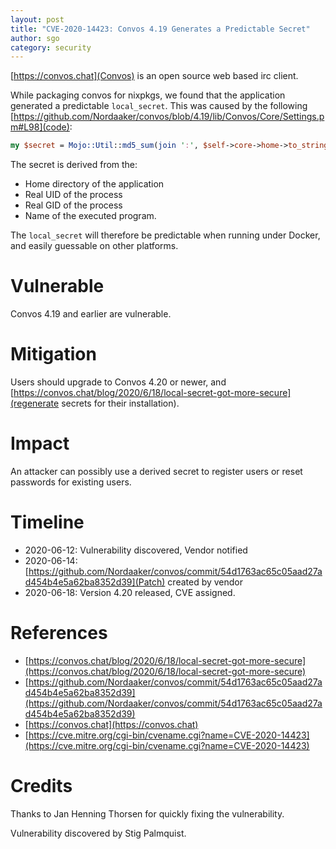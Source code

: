 ```yaml
---
layout: post
title: "CVE-2020-14423: Convos 4.19 Generates a Predictable Secret"
author: sgo
category: security
---
```


[https://convos.chat](Convos) is an open source web based irc client.

While packaging convos for nixpkgs, we found that the application generated a predictable `local_secret`. This was caused by the following [https://github.com/Nordaaker/convos/blob/4.19/lib/Convos/Core/Settings.pm#L98](code):

```perl
my $secret = Mojo::Util::md5_sum(join ':', $self->core->home->to_string, $<, $(, $0);
```

The secret is derived from the: 
- Home directory of the application 
- Real UID of the process
- Real GID of the process
- Name of the executed program.


The `local_secret` will therefore be predictable when running under Docker, and
easily guessable on other platforms.

# Vulnerable

Convos 4.19 and earlier are vulnerable.

# Mitigation

Users should upgrade to Convos 4.20 or newer, and [https://convos.chat/blog/2020/6/18/local-secret-got-more-secure](regenerate secrets for their installation).

# Impact

An attacker can possibly use a derived secret to register users or reset
passwords for existing users.

# Timeline

- 2020-06-12: Vulnerability discovered, Vendor notified
- 2020-06-14: [https://github.com/Nordaaker/convos/commit/54d1763ac65c05aad27ad454b4e5a62ba8352d39](Patch) created by vendor
- 2020-06-18: Version 4.20 released, CVE assigned.

# References

- [https://convos.chat/blog/2020/6/18/local-secret-got-more-secure](https://convos.chat/blog/2020/6/18/local-secret-got-more-secure)
- [https://github.com/Nordaaker/convos/commit/54d1763ac65c05aad27ad454b4e5a62ba8352d39](https://github.com/Nordaaker/convos/commit/54d1763ac65c05aad27ad454b4e5a62ba8352d39)
- [https://convos.chat](https://convos.chat)
- [https://cve.mitre.org/cgi-bin/cvename.cgi?name=CVE-2020-14423](https://cve.mitre.org/cgi-bin/cvename.cgi?name=CVE-2020-14423)


# Credits

Thanks to Jan Henning Thorsen for quickly fixing the vulnerability.

Vulnerability discovered by Stig Palmquist.


